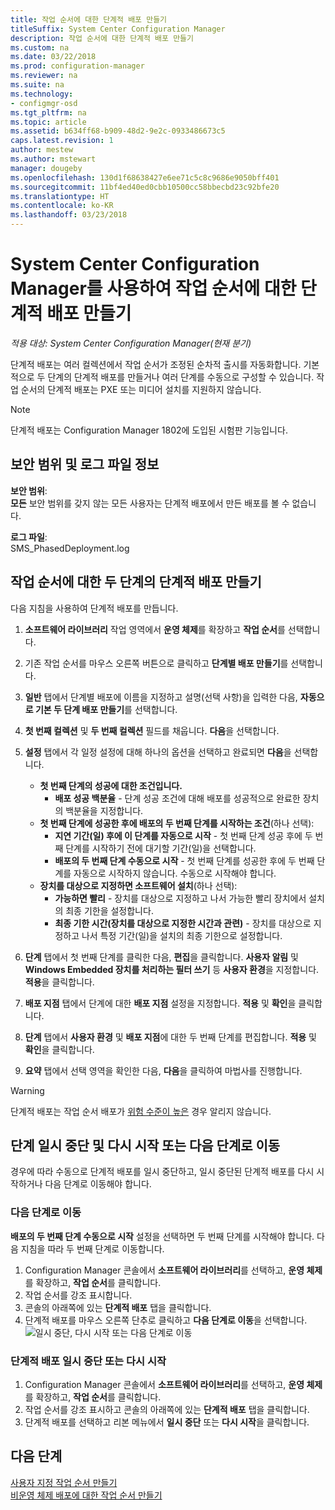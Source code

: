 ```yaml
---
title: 작업 순서에 대한 단계적 배포 만들기
titleSuffix: System Center Configuration Manager
description: 작업 순서에 대한 단계적 배포 만들기
ms.custom: na
ms.date: 03/22/2018
ms.prod: configuration-manager
ms.reviewer: na
ms.suite: na
ms.technology:
- configmgr-osd
ms.tgt_pltfrm: na
ms.topic: article
ms.assetid: b634ff68-b909-48d2-9e2c-0933486673c5
caps.latest.revision: 1
author: mestew
ms.author: mstewart
manager: dougeby
ms.openlocfilehash: 130d1f68638427e6ee71c5c8c9686e9050bff401
ms.sourcegitcommit: 11bf4ed40ed0cbb10500cc58bbecbd23c92bfe20
ms.translationtype: HT
ms.contentlocale: ko-KR
ms.lasthandoff: 03/23/2018
---
```

# <a name="create-phased-deployments-for-a-task-sequence-with-system-center-configuration-manager"></a>System Center Configuration Manager를 사용하여 작업 순서에 대한 단계적 배포 만들기

*적용 대상: System Center Configuration Manager(현재 분기)*

단계적 배포는 여러 컬렉션에서 작업 순서가 조정된 순차적 출시를 자동화합니다. 기본적으로 두 단계의 단계적 배포를 만들거나 여러 단계를 수동으로 구성할 수 있습니다. 작업 순서의 단계적 배포는 PXE 또는 미디어 설치를 지원하지 않습니다. 

>[!NOTE]
> 단계적 배포는 Configuration Manager 1802에 도입된 시험판 기능입니다. <!--1356837-->

## <a name="security-scope-and-log-file-information"></a>보안 범위 및 로그 파일 정보

**보안 범위**:</br>
**모든** 보안 범위를 갖지 않는 모든 사용자는 단계적 배포에서 만든 배포를 볼 수 없습니다.

**로그 파일**: </br>
SMS_PhasedDeployment.log

## <a name="create-a-default-two-phased-deployment-for-a-task-sequence"></a>작업 순서에 대한 두 단계의 단계적 배포 만들기

다음 지침을 사용하여 단계적 배포를 만듭니다. 

1. **소프트웨어 라이브러리** 작업 영역에서 **운영 체제**를 확장하고 **작업 순서**를 선택합니다.

2. 기존 작업 순서를 마우스 오른쪽 버튼으로 클릭하고 **단계별 배포 만들기**를 선택합니다. 

3. **일반** 탭에서 단계별 배포에 이름을 지정하고 설명(선택 사항)을 입력한 다음, **자동으로 기본 두 단계 배포 만들기**를 선택합니다. 

4. **첫 번째 컬렉션** 및 **두 번째 컬렉션** 필드를 채웁니다. **다음**을 선택합니다.

5. **설정** 탭에서 각 일정 설정에 대해 하나의 옵션을 선택하고 완료되면 **다음**을 선택합니다. 
    - **첫 번째 단계의 성공에 대한 조건입니다.** 
        - **배포 성공 백분율** - 단계 성공 조건에 대해 배포를 성공적으로 완료한 장치의 백분율을 지정합니다. 
    - **첫 번째 단계에 성공한 후에 배포의 두 번째 단계를 시작하는 조건**(하나 선택):
        - **지연 기간(일) 후에 이 단계를 자동으로 시작** - 첫 번째 단계 성공 후에 두 번째 단계를 시작하기 전에 대기할 기간(일)을 선택합니다. 
        - **배포의 두 번째 단계 수동으로 시작** - 첫 번째 단계를 성공한 후에 두 번째 단계를 자동으로 시작하지 않습니다. 수동으로 시작해야 합니다. 
    - **장치를 대상으로 지정하면 소프트웨어 설치**(하나 선택):
        - **가능하면 빨리** - 장치를 대상으로 지정하고 나서 가능한 빨리 장치에서 설치의 최종 기한을 설정합니다.
        - **최종 기한 시간(장치를 대상으로 지정한 시간과 관련)** - 장치를 대상으로 지정하고 나서 특정 기간(일)을 설치의 최종 기한으로 설정합니다. 

6. **단계** 탭에서 첫 번째 단계를 클릭한 다음, **편집**을 클릭합니다.  **사용자 알림** 및 **Windows Embedded 장치를 처리하는 필터 쓰기** 등 **사용자 환경**을 지정합니다. **적용**을 클릭합니다.

7. **배포 지점** 탭에서 단계에 대한 **배포 지점** 설정을 지정합니다. **적용** 및 **확인**을 클릭합니다.        

8. **단계** 탭에서 **사용자 환경** 및 **배포 지점**에 대한 두 번째 단계를 편집합니다. **적용** 및 **확인**을 클릭합니다.

9. **요약** 탭에서 선택 영역을 확인한 다음, **다음**을 클릭하여 마법사를 진행합니다.

>[!WARNING]
>단계적 배포는 작업 순서 배포가 [위험 수준이 높은](/sccm/protect/understand/settings-to-manage-high-risk-deployments.md) 경우 알리지 않습니다. 


## <a name="suspend-and-resume-phases-or-move-to-the-next-phase"></a>단계 일시 중단 및 다시 시작 또는 다음 단계로 이동
경우에 따라 수동으로 단계적 배포를 일시 중단하고, 일시 중단된 단계적 배포를 다시 시작하거나 다음 단계로 이동해야 합니다. 

### <a name="move-to-the-next-phase"></a>다음 단계로 이동
**배포의 두 번째 단계 수동으로 시작** 설정을 선택하면 두 번째 단계를 시작해야 합니다. 다음 지침을 따라 두 번째 단계로 이동합니다. 

1. Configuration Manager 콘솔에서 **소프트웨어 라이브러리**를 선택하고, **운영 체제**를 확장하고, **작업 순서**를 클릭합니다.
2. 작업 순서를 강조 표시합니다.
3. 콘솔의 아래쪽에 있는 **단계적 배포** 탭을 클릭합니다. 
4. 단계적 배포를 마우스 오른쪽 단추로 클릭하고 **다음 단계로 이동**을 선택합니다.
![일시 중단, 다시 시작 또는 다음 단계로 이동](media/Suspend-phased-deployment.PNG)

### <a name="suspend-or-resume-a-phased-deployment"></a>단계적 배포 일시 중단 또는 다시 시작
1. Configuration Manager 콘솔에서 **소프트웨어 라이브러리**를 선택하고, **운영 체제**를 확장하고, **작업 순서**를 클릭합니다.
2. 작업 순서를 강조 표시하고 콘솔의 아래쪽에 있는 **단계적 배포** 탭을 클릭합니다. 
3. 단계적 배포를 선택하고 리본 메뉴에서 **일시 중단** 또는 **다시 시작**을 클릭합니다.

## <a name="next-steps"></a>다음 단계
[사용자 지정 작업 순서 만들기](create-a-custom-task-sequence.md) </br>
[비운영 체제 배포에 대한 작업 순서 만들기](create-a-task-sequence-for-non-operating-system-deployments.md) 








